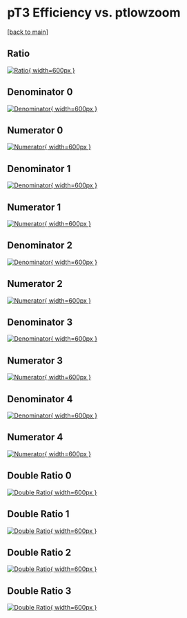 # pT3 Efficiency vs. ptlowzoom

[[back to main](./)]



## Ratio

[![Ratio](../mtv/var/pT3_vtr_321_-1_eff_ptlowzoom.png){ width=600px }](../mtv/var/pT3_vtr_321_-1_eff_ptlowzoom.pdf)

## Denominator 0

[![Denominator](../mtv/den/pT3_vtr_321_-1_eff_ptlowzoom_den0.png){ width=600px }](../mtv/den/pT3_vtr_321_-1_eff_ptlowzoom_den0.pdf)

## Numerator 0

[![Numerator](../mtv/num/pT3_vtr_321_-1_eff_ptlowzoom_num0.png){ width=600px }](../mtv/num/pT3_vtr_321_-1_eff_ptlowzoom_num0.pdf)

## Denominator 1

[![Denominator](../mtv/den/pT3_vtr_321_-1_eff_ptlowzoom_den1.png){ width=600px }](../mtv/den/pT3_vtr_321_-1_eff_ptlowzoom_den1.pdf)

## Numerator 1

[![Numerator](../mtv/num/pT3_vtr_321_-1_eff_ptlowzoom_num1.png){ width=600px }](../mtv/num/pT3_vtr_321_-1_eff_ptlowzoom_num1.pdf)

## Denominator 2

[![Denominator](../mtv/den/pT3_vtr_321_-1_eff_ptlowzoom_den2.png){ width=600px }](../mtv/den/pT3_vtr_321_-1_eff_ptlowzoom_den2.pdf)

## Numerator 2

[![Numerator](../mtv/num/pT3_vtr_321_-1_eff_ptlowzoom_num2.png){ width=600px }](../mtv/num/pT3_vtr_321_-1_eff_ptlowzoom_num2.pdf)

## Denominator 3

[![Denominator](../mtv/den/pT3_vtr_321_-1_eff_ptlowzoom_den3.png){ width=600px }](../mtv/den/pT3_vtr_321_-1_eff_ptlowzoom_den3.pdf)

## Numerator 3

[![Numerator](../mtv/num/pT3_vtr_321_-1_eff_ptlowzoom_num3.png){ width=600px }](../mtv/num/pT3_vtr_321_-1_eff_ptlowzoom_num3.pdf)

## Denominator 4

[![Denominator](../mtv/den/pT3_vtr_321_-1_eff_ptlowzoom_den4.png){ width=600px }](../mtv/den/pT3_vtr_321_-1_eff_ptlowzoom_den4.pdf)

## Numerator 4

[![Numerator](../mtv/num/pT3_vtr_321_-1_eff_ptlowzoom_num4.png){ width=600px }](../mtv/num/pT3_vtr_321_-1_eff_ptlowzoom_num4.pdf)

## Double Ratio 0

[![Double Ratio](../mtv/ratio/pT3_vtr_321_-1_eff_ptlowzoom_ratio0.png){ width=600px }](../mtv/ratio/pT3_vtr_321_-1_eff_ptlowzoom_ratio0.pdf)

## Double Ratio 1

[![Double Ratio](../mtv/ratio/pT3_vtr_321_-1_eff_ptlowzoom_ratio1.png){ width=600px }](../mtv/ratio/pT3_vtr_321_-1_eff_ptlowzoom_ratio1.pdf)

## Double Ratio 2

[![Double Ratio](../mtv/ratio/pT3_vtr_321_-1_eff_ptlowzoom_ratio2.png){ width=600px }](../mtv/ratio/pT3_vtr_321_-1_eff_ptlowzoom_ratio2.pdf)

## Double Ratio 3

[![Double Ratio](../mtv/ratio/pT3_vtr_321_-1_eff_ptlowzoom_ratio3.png){ width=600px }](../mtv/ratio/pT3_vtr_321_-1_eff_ptlowzoom_ratio3.pdf)

